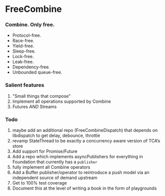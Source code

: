 # FreeCombine

### Combine.  Only free.

* Protocol-free.
* Race-free.
* Yield-free.
* Sleep-free.
* Lock-free.
* Leak-free.
* Dependency-free.
* Unbounded queue-free.

### Salient features
1. "Small things that compose"
1. Implement all operations supported by Combine
1. Futures _AND_ Streams

### Todo
1. maybe add an additional repo (FreeCombineDispatch) that depends on libdispatch to get delay, debounce, throttle
1. revamp StateThread to be exactly a concurrency aware version of TCA’s store
1. Add support for Promise/Future
1. Add a repo which implements asyncPublishers for everything in Foundation that currently has a `publisher`
1. fully implement all Combine operators
1. Add a Buffer publisher/operator to reintroduce a push model via an independent source of demand upstream
1. Get to 100% test coverage
1. Document this at the level of writing a book in the form of playgrounds
